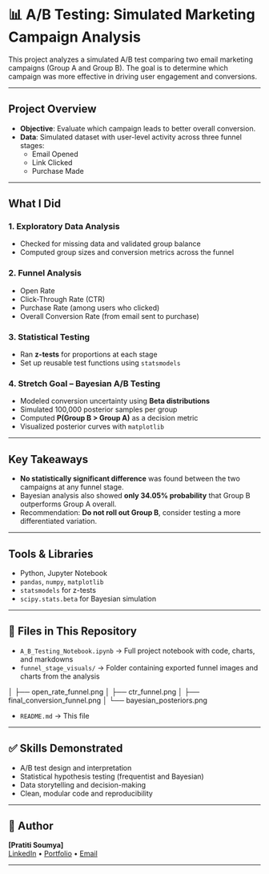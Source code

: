 # 📊 A/B Testing: Simulated Marketing Campaign Analysis

This project analyzes a simulated A/B test comparing two email marketing campaigns (Group A and Group B). The goal is to determine which campaign was more effective in driving user engagement and conversions.

---

## Project Overview

- **Objective**: Evaluate which campaign leads to better overall conversion.
- **Data**: Simulated dataset with user-level activity across three funnel stages:
  - Email Opened
  - Link Clicked
  - Purchase Made

---

## What I Did

### 1. Exploratory Data Analysis
- Checked for missing data and validated group balance
- Computed group sizes and conversion metrics across the funnel

### 2. Funnel Analysis
- Open Rate
- Click-Through Rate (CTR)
- Purchase Rate (among users who clicked)
- Overall Conversion Rate (from email sent to purchase)

### 3. Statistical Testing
- Ran **z-tests** for proportions at each stage
- Set up reusable test functions using `statsmodels`

### 4. Stretch Goal – Bayesian A/B Testing
- Modeled conversion uncertainty using **Beta distributions**
- Simulated 100,000 posterior samples per group
- Computed **P(Group B > Group A)** as a decision metric
- Visualized posterior curves with `matplotlib`

---

## Key Takeaways

- **No statistically significant difference** was found between the two campaigns at any funnel stage.
- Bayesian analysis also showed **only 34.05% probability** that Group B outperforms Group A overall.
- Recommendation: **Do not roll out Group B**, consider testing a more differentiated variation.

---

## Tools & Libraries

- Python, Jupyter Notebook
- `pandas`, `numpy`, `matplotlib`
- `statsmodels` for z-tests
- `scipy.stats.beta` for Bayesian simulation

---

## 📁 Files in This Repository

- `A_B_Testing_Notebook.ipynb` → Full project notebook with code, charts, and markdowns
- `funnel_stage_visuals/` → Folder containing exported funnel images and charts from the analysis

│   ├── open_rate_funnel.png
│   ├── ctr_funnel.png
│   ├── final_conversion_funnel.png
│   └── bayesian_posteriors.png
- `README.md` → This file

---

## ✅ Skills Demonstrated

- A/B test design and interpretation
- Statistical hypothesis testing (frequentist and Bayesian)
- Data storytelling and decision-making
- Clean, modular code and reproducibility

---

## 📌 Author

**[Pratiti Soumya]**  
[LinkedIn](https://www.linkedin.com/in/pratiti-soumya/) • [Portfolio](https://www.datascienceportfol.io/prati) • [Email](mailto:pratitisoumya11@outlook.com)

---

